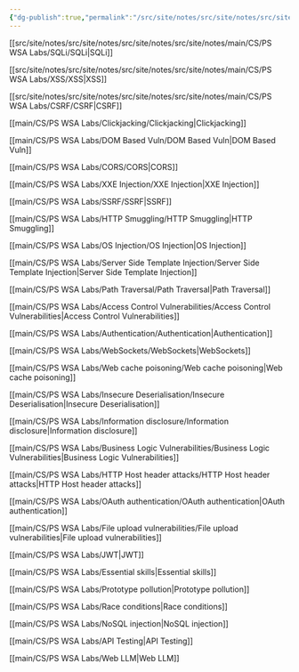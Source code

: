 ```yaml
---
{"dg-publish":true,"permalink":"/src/site/notes/src/site/notes/src/site/notes/src/site/notes/main/cs/ps-wsa-labs/ps-wsa-labs/"}
---
```







[[src/site/notes/src/site/notes/src/site/notes/src/site/notes/main/CS/PS WSA Labs/SQLi/SQLi\|SQLi]]

[[src/site/notes/src/site/notes/src/site/notes/src/site/notes/main/CS/PS WSA Labs/XSS/XSS\|XSS]]

[[src/site/notes/src/site/notes/src/site/notes/src/site/notes/main/CS/PS WSA Labs/CSRF/CSRF\|CSRF]]

[[main/CS/PS WSA Labs/Clickjacking/Clickjacking\|Clickjacking]]

[[main/CS/PS WSA Labs/DOM Based Vuln/DOM Based Vuln\|DOM Based Vuln]]

[[main/CS/PS WSA Labs/CORS/CORS\|CORS]]

[[main/CS/PS WSA Labs/XXE Injection/XXE Injection\|XXE Injection]]

[[main/CS/PS WSA Labs/SSRF/SSRF\|SSRF]]

[[main/CS/PS WSA Labs/HTTP Smuggling/HTTP Smuggling\|HTTP Smuggling]]

[[main/CS/PS WSA Labs/OS Injection/OS Injection\|OS Injection]]

[[main/CS/PS WSA Labs/Server Side Template Injection/Server Side Template Injection\|Server Side Template Injection]]

[[main/CS/PS WSA Labs/Path Traversal/Path Traversal\|Path Traversal]]

[[main/CS/PS WSA Labs/Access Control Vulnerabilities/Access Control Vulnerabilities\|Access Control Vulnerabilities]]

[[main/CS/PS WSA Labs/Authentication/Authentication\|Authentication]]

[[main/CS/PS WSA Labs/WebSockets/WebSockets\|WebSockets]]

[[main/CS/PS WSA Labs/Web cache poisoning/Web cache poisoning\|Web cache poisoning]]

[[main/CS/PS WSA Labs/Insecure Deserialisation/Insecure Deserialisation\|Insecure Deserialisation]]

[[main/CS/PS WSA Labs/Information disclosure/Information disclosure\|Information disclosure]]

[[main/CS/PS WSA Labs/Business Logic Vulnerabilities/Business Logic Vulnerabilities\|Business Logic Vulnerabilities]]

[[main/CS/PS WSA Labs/HTTP Host header attacks/HTTP Host header attacks\|HTTP Host header attacks]]

[[main/CS/PS WSA Labs/OAuth authentication/OAuth authentication\|OAuth authentication]]

[[main/CS/PS WSA Labs/File upload vulnerabilities/File upload vulnerabilities\|File upload vulnerabilities]]

[[main/CS/PS WSA Labs/JWT\|JWT]]

[[main/CS/PS WSA Labs/Essential skills\|Essential skills]]

[[main/CS/PS WSA Labs/Prototype pollution\|Prototype pollution]]

[[main/CS/PS WSA Labs/Race conditions\|Race conditions]]

[[main/CS/PS WSA Labs/NoSQL injection\|NoSQL injection]]

[[main/CS/PS WSA Labs/API Testing\|API Testing]]

[[main/CS/PS WSA Labs/Web LLM\|Web LLM]]